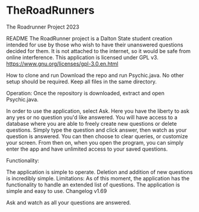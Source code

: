 # TheRoadRunners
The Roadrunner Project 2023

README 
The RoadRunner project is a Dalton State student creation intended for use by those who wish to have their unanswered questions decided for them. It is not attached to the internet, so it would be safe from online interference. 
This application is licensed under GPL v3. https://www.gnu.org/licenses/gpl-3.0.en.html 

How to clone and run Download the repo and run Psychic.java. No other setup should be required. Keep all files in the same directory. 

Operation: Once the repository is downloaded, extract and open Psychic.java. 

In order to use the application, select Ask. Here you have the liberty to ask any yes or no question you'd like answered. You will have access to a database where you are able to freely create new questions or delete questions. 
Simply type the question and click answer, then watch as your question is answered. 
You can then choose to clear queries, or customize your screen. From then on, when you open the program, you can simply enter the app and have unlimited access to your saved questions. 

Functionality:

The application is simple to operate. Deletion and addition of new questions is incredibly simple. Limitations: As of this moment, the application has the functionality to handle an extended list of questions. The application is simple and easy to use. Changelog v1.69

Ask and watch as all your questions are answered. 
